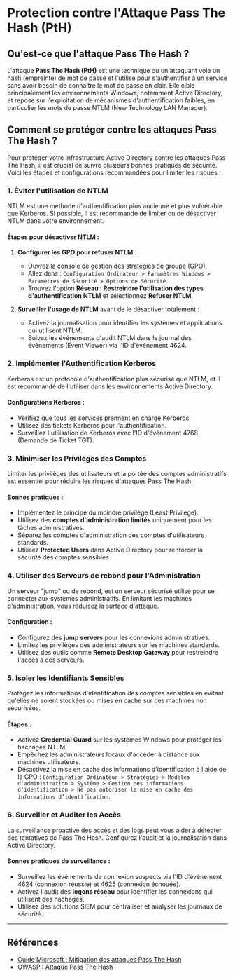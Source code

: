 # Protection contre l'Attaque Pass The Hash (PtH)

## Qu'est-ce que l'attaque Pass The Hash ?

L'attaque **Pass The Hash (PtH)** est une technique où un attaquant vole un hash (empreinte) de mot de passe et l'utilise pour s'authentifier à un service sans avoir besoin de connaître le mot de passe en clair. Elle cible principalement les environnements Windows, notamment Active Directory, et repose sur l'exploitation de mécanismes d'authentification faibles, en particulier les mots de passe NTLM (New Technology LAN Manager).

## Comment se protéger contre les attaques Pass The Hash ?

Pour protéger votre infrastructure Active Directory contre les attaques Pass The Hash, il est crucial de suivre plusieurs bonnes pratiques de sécurité. Voici les étapes et configurations recommandées pour limiter les risques :

### 1. **Éviter l'utilisation de NTLM**

NTLM est une méthode d'authentification plus ancienne et plus vulnérable que Kerberos. Si possible, il est recommandé de limiter ou de désactiver NTLM dans votre environnement.

#### Étapes pour désactiver NTLM :
1. **Configurer les GPO pour refuser NTLM** :
   - Ouvrez la console de gestion des stratégies de groupe (GPO).
   - Allez dans : `Configuration Ordinateur > Paramètres Windows > Paramètres de Sécurité > Options de Sécurité`.
   - Trouvez l'option **Réseau : Restreindre l'utilisation des types d'authentification NTLM** et sélectionnez **Refuser NTLM**.
   
2. **Surveiller l'usage de NTLM** avant de le désactiver totalement :
   - Activez la journalisation pour identifier les systèmes et applications qui utilisent NTLM.
   - Suivez les événements d'audit NTLM dans le journal des événements (Event Viewer) via l'ID d'événement 4624.

### 2. **Implémenter l'Authentification Kerberos**

Kerberos est un protocole d'authentification plus sécurisé que NTLM, et il est recommandé de l'utiliser dans les environnements Active Directory.

#### Configurations Kerberos :
- Vérifiez que tous les services prennent en charge Kerberos.
- Utilisez des tickets Kerberos pour l'authentification.
- Surveillez l'utilisation de Kerberos avec l'ID d'événement 4768 (Demande de Ticket TGT).

### 3. **Minimiser les Privilèges des Comptes**

Limiter les privilèges des utilisateurs et la portée des comptes administratifs est essentiel pour réduire les risques d'attaques Pass The Hash.

#### Bonnes pratiques :
- Implémentez le principe du moindre privilège (Least Privilege).
- Utilisez des **comptes d'administration limités** uniquement pour les tâches administratives.
- Séparez les comptes d'administration des comptes d'utilisateurs standards.
- Utilisez **Protected Users** dans Active Directory pour renforcer la sécurité des comptes sensibles.

### 4. **Utiliser des Serveurs de rebond pour l'Administration**

Un serveur "jump" ou de rebond, est un serveur sécurisé utilisé pour se connecter aux systèmes administratifs. En limitant les machines d'administration, vous réduisez la surface d'attaque.

#### Configuration :
- Configurez des **jump servers** pour les connexions administratives.
- Limitez les privilèges des administrateurs sur les machines standards.
- Utilisez des outils comme **Remote Desktop Gateway** pour restreindre l'accès à ces serveurs.

### 5. **Isoler les Identifiants Sensibles**

Protégez les informations d'identification des comptes sensibles en évitant qu'elles ne soient stockées ou mises en cache sur des machines non sécurisées.

#### Étapes :
- Activez **Credential Guard** sur les systèmes Windows pour protéger les hachages NTLM.
- Empêchez les administrateurs locaux d'accéder à distance aux machines utilisateurs.
- Désactivez la mise en cache des informations d'identification à l'aide de la GPO : `Configuration Ordinateur > Stratégies > Modèles d'administration > Système > Gestion des informations d'identification > Ne pas autoriser la mise en cache des informations d’identification`.

### 6. **Surveiller et Auditer les Accès**

La surveillance proactive des accès et des logs peut vous aider à détecter des tentatives de Pass The Hash. Configurez l'audit et la journalisation dans Active Directory.

#### Bonnes pratiques de surveillance :
- Surveillez les événements de connexion suspects via l'ID d'événement 4624 (connexion réussie) et 4625 (connexion échouée).
- Activez l'audit des **logons réseau** pour identifier les connexions qui utilisent des hachages.
- Utilisez des solutions SIEM pour centraliser et analyser les journaux de sécurité.

---

## Références

- [Guide Microsoft : Mitigation des attaques Pass The Hash](https://docs.microsoft.com/fr-fr/windows-server/security/kerberos/kerberos-authentication-protocol)
- [OWASP : Attaque Pass The Hash](https://owasp.org/www-community/attacks/Pass_The_Hash)
